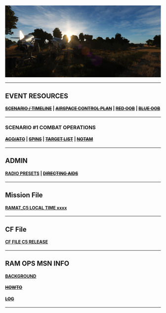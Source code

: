 
![Front IMG](/Docs/front_img2.PNG) 

---

## EVENT RESOURCES
####  [~~SCENARIO / TIMELINE~~](/Docs/scenario.md) | [~~AIRSPACE CONTROL PLAN~~](/Docs/ACP/ACP.md) | [~~RED OOB~~](/Docs/OOB/OOB_RED.md) | [~~BLUE OOB~~](/Docs/OOBBLUE/BLUE_OOB.md)
---
### SCENARIO #1 COMBAT OPERATIONS
####  [~~ACO/ATO~~](/Docs/ATO/ATO.md) | [~~SPINS~~](Docs/SPINS/SPINS.md) | [~~TARGET LIST~~](/Docs/targets/maintgtlist.md) | [~~NOTAM~~](/Docs/NOTAM.md)  

---
## ADMIN
####  [RADIO PRESETS](/Docs/radiopresets.md) | [~~DIRECTING AIDS~~](/Docs/Directing/directing.md)  
  
---
## Mission File

####  [RAMAT_C5 LOCAL TIME xxxx](/Docs/RAMAT_C005_RELEASE.miz)
---
## CF File

####  [CF FILE C5 RELEASE](/Docs/CF/Ramat_CF_C005_RELEASE.cf)




---
## RAM OPS MSN INFO
####  [BACKGROUND](/Docs/background.md)  
####  [~~HOWTO~~](/Docs/howto.md)  
####  [~~LOG~~](/Docs/log.md)  
---
